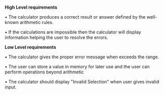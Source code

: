 **High Level requirements**

• The calculator produces a correct result or answer defined by the well-known arithmetic rules.

• If the calculations are impossible then the calculator will display information helping the user to resolve the errors.


**Low Level requirements**

• The calculator gives the proper error message when exceeds the range.

• The user can store a value in memory for later use and the user can perform operations beyond arithmetic

• The calculator should display &quot;Invalid Selection&quot; when user gives invalid input.
